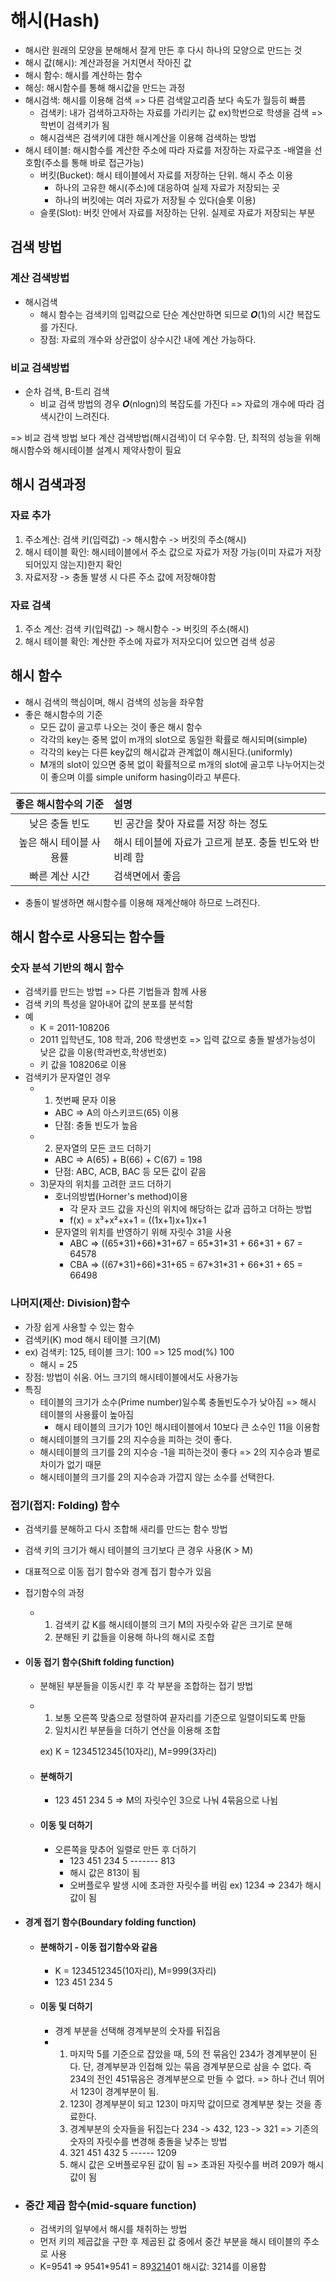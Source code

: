 # 해시(Hash)

- 해시란 원래의 모양을 분해해서 잘게 만든 후 다시 하나의 모양으로 만드는 것
- 해시 값(해시): 계산과정을 거치면서 작아진 값
- 해시 함수: 해시를 계산하는 함수
- 해싱: 해시함수를 통해 해시값을 만드는 과정
- 해시검색: 해시를 이용해 검색 => 다른 검색알고리즘 보다 속도가 월등히 빠름
  - 검색키: 내가 검색하고자하는 자료를 가리키는 값 ex)학번으로 학생을 검색 => 학번이 검색키가 됨
  - 해시검색은 검색키에 대한 해시계산을 이용해 검색하는 방법
- 해시 테이블: 해시함수를 계산한 주소에 따라 자료를 저장하는 자료구조 -배열을 선호함(주소를 통해 바로 접근가능)
  - 버킷(Bucket): 해시 테이블에서 자료를 저장하는 단위. 해시 주소 이용
    - 하나의 고유한 해시(주소)에 대응하여 실제 자료가 저장되는 곳
    - 하나의 버킷에는 여러 자료가 저장될 수 있다(슬롯 이용)
  - 슬롯(Slot): 버킷 안에서 자료를 저장하는 단위. 실제로 자료가 저장되는 부분

## 검색 방법

### 계산 검색방법

- 해시검색
  - 해시 함수는 검색키의 입력값으로 단순 계산만하면 되므로 𝜪(1)의 시간 복잡도를 가진다.
  - 장점: 자료의 개수와 상관없이 상수시간 내에 계산 가능하다.

### 비교 검색방법

- 순차 검색, B-트리 검색
  - 비교 검색 방법의 경우 𝜪(nlogn)의 복잡도를 가진다 => 자료의 개수에 따라 검색시간이 느려진다.

=> 비교 검색 방법 보다 계산 검색방법(해시검색)이 더 우수함. 단, 최적의 성능을 위해 해시함수와 해시테이블 설계시 제약사항이 필요



## 해시 검색과정

### 자료 추가

1. 주소계산: 검색 키(입력값) -> 해시함수 -> 버킷의 주소(해시)
2. 해시 테이블 확인: 해시테이블에서 주소 값으로 자료가 저장 가능(이미 자료가 저장되어있지 않는지)한지 확인
3. 자료저장 -> 충돌 발생 시 다른 주소 값에 저장해야함

### 자료 검색

1. 주소 계산: 검색 키(입력값) -> 해시함수 -> 버킷의 주소(해시)
2. 해시 테이블 확인: 계산한 주소에 자료가 저자오디어 있으면 검색 성공



## 해시 함수

- 해시 검색의 핵심이며, 해시 검색의 성능을 좌우함
- 좋은 해시함수의 기준
  - 모든 값이 골고루 나오는 것이 좋은 해시 함수
  - 각각의 key는 중복 없이 m개의 slot으로 동일한 확률로 해시되며(simple)
  - 각각의 key는 다른 key값의 해시값과 관계없이 해시된다.(uniformly)
  - M개의 slot이 있으면 중복 없이 확률적으로 m개의 slot에 골고루 나누어지는것이 좋으며 이를 simple uniform hasing이라고 부른다.

|  좋은 해시함수의 기준   | 설명                                                    |
| :---------------------: | :------------------------------------------------------ |
|     낮은 충돌 빈도      | 빈 공간을 찾아 자료를 저장 하는 정도                    |
| 높은 해시 테이블 사용률 | 해시 테이블에 자료가 고르게 분포. 충돌 빈도와 반비례 함 |
|     빠른 계산 시간      | 검색면에서 좋음                                         |

- 충돌이 발생하면 해시함수를 이용해 재계산해야 하므로 느려진다.



## 해시 함수로 사용되는 함수들

### 숫자 분석 기반의 해시 함수

- 검색키를 만드는 방법 => 다른 기법들과 함께 사용
- 검색 키의 특성을 알아내어 값의 분포를 분석함
- 예
  - K = 2011-108206
  - 2011 입학년도, 108 학과, 206 학생번호 => 입력 값으로 충돌 발생가능성이 낮은 값을 이용(학과번호,학생번호)
  - 키 값을 108206로 이용
- 검색키가 문자열인 경우
  - 1) 첫번째 문자 이용
    - ABC => A의 아스키코드(65) 이용
    - 단점: 충돌 빈도가 높음
  - 2) 문자열의 모든 코드 더하기
    - ABC => A(65) + B(66) + C(67) = 198
    - 단점: ABC, ACB, BAC 등 모든 값이 같음
  - 3)문자의 위치를 고려한 코드 더하기
    - 호너의방법(Horner's method)이용
      - 각 문자 코드 값을 자신의 위치에 해당하는 값과 곱하고 더하는 방법
      - f(x) = x³+x²+x+1 = ((1x+1)x+1)x+1
    - 문자열의 위치를 반영하기 위해 자릿수 31을 사용
      - ABC => ((65\*31)+66)\*31+67 = 65\*31\*31 + 66\*31 + 67 = 64578
      - CBA => ((67\*31)+66)\*31+65 = 67\*31\*31 + 66\*31 + 65 = 66498

### 나머지(제산: Division)함수

- 가장 쉽게 사용할 수 있는 함수
- 검색키(K) mod 해시 테이블 크기(M)
- ex) 검색키: 125, 테이블 크기: 100 => 125 mod(%) 100
  - 해시 = 25
- 장점: 방법이 쉬움. 어느 크기의 해시테이블에서도 사용가능
- 특징
  - 테이블의 크기가 소수(Prime number)일수록 충돌빈도수가 낮아짐 => 해시 테이블의 사용률이 높아짐
    - 해시 테이블의 크기가 10인 해시테이블에서 10보다 큰 소수인 11을 이용함
  - 해시테이블의 크기를 2의 지수승을 피하는 것이 좋다.
  - 해시테이블의 크기를 2의 지수승 -1을 피하는것이 좋다 => 2의 지수승과 별로 차이가 없기 때문
  - 해시테이블의 크기를 2의 지수승과 가깝지 않는 소수를 선택한다.

### 접기(접지: Folding) 함수

- 검색키를 분해하고 다시 조합해 새리를 만드는 함수 방법

- 검색 키의 크기가 해시 테이블의 크기보다 큰 경우 사용(K > M)

- 대표적으로 이동 접기 함수와 경계 접기 함수가 있음

- 접기함수의 과정

  - 1. 검색키 값 K를 해시테이블의 크기 M의 자릿수와 같은 크기로 분해
    2. 분해된 키 값들을 이용해 하나의 해시로 조합

- #### 이동 접기 함수(Shift folding function)

  - 분해된 부분들을 이동시킨 후 각 부분을 조합하는 접기 방법

  - 1. 보통 오른쪽 맞춤으로 정렬하여 끝자리를 기준으로 일렬이되도록 만듦
    2. 일치시킨 부분들을 더하기 연산을 이용해 조합

    ex) K = 1234512345(10자리), M=999(3자리)

  - #### 분해하기

    - 123	451	234	5 => M의 자릿수인 3으로 나눠 4묶음으로 나뉨

  - #### 이동 및 더하기

    - 오른쪽을 맞추어 일렬로 만든 후 더하기
      - 123
        451
        234
            5
        \-------
        813
      - 해시 값은 813이 됨
      - 오버플로우 발생 시에 초과한 자릿수를 버림 ex) 1234 => 234가 해시값이 됨

- #### 경계 접기 함수(Boundary folding function)

  - #### 분해하기 - 이동 접기함수와 같음

    - K = 1234512345(10자리), M=999(3자리)
    - 123 451 234 5

  - #### 이동 및 더하기

    - 경계 부분을 선택해 경계부분의 숫자를 뒤집음
    - 1. 마지막 5를 기준으로 잡았을 때, 5의 전 묶음인 234가 경계부분이 된다. 단, 경계부분과 인접해 있는 묶음 경계부분으로 삼을 수 없다. 즉 234의 전인 451묶음은 경계부분으로 만들 수 없다. => 하나 건너 뛰어서 123이 경계부분이 됨.
      2. 123이 경계부분이 되고 123이 마지막 값이므로 경계부분 찾는 것을 종료한다.
      3. 경계부분의 숫자들을 뒤집는다 234 -> 432, 123 -> 321 => 기존의 숫자의 자릿수를 변경해 충돌을 낮추는 방법
      4. 321
         451
         432
             5
         \------
         1209
      5. 해시 값은 오버플로우된 값이 됨 => 초과된 자릿수를 버려 209가 해시값이 됨

- ### 중간 제곱 함수(mid-square function)

  - 검색키의 일부에서 해시를 채취하는 방법
  - 먼저 키의 제곱값을 구한 후 제곱된 값 중에서 중간 부분을 해시 테이블의 주소로 사용
  - K=9541 => 9541\*9541 = 89<u>3214</u>01  해시값: 3214를 이용함